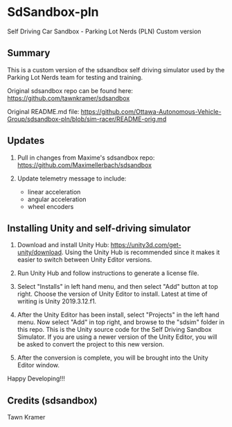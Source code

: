 # SdSandbox-pln

Self Driving Car Sandbox - Parking Lot Nerds (PLN) Custom version


## Summary

This is a custom version of the sdsandbox self driving simulator used by the Parking Lot Nerds team for testing and training.

Original sdsandbox repo can be found here: https://github.com/tawnkramer/sdsandbox

Original README.md file: https://github.com/Ottawa-Autonomous-Vehicle-Group/sdsandbox-pln/blob/sim-racer/README-orig.md 

## Updates

1. Pull in changes from Maxime's sdsandbox repo: https://github.com/Maximellerbach/sdsandbox

2. Update telemetry message to include:
   * linear acceleration
   * angular acceleration
   * wheel encoders


## Installing Unity and self-driving simulator

1. Download and install Unity Hub: https://unity3d.com/get-unity/download.  Using the Unity Hub is recommended since it makes it easier to switch between Unity Editor versions.

2. Run Unity Hub and follow instructions to generate a license file.

3. Select "Installs" in left hand menu, and then select "Add" button at top right.  Choose the version of Unity Editor to install.  Latest at time of writing is Unity 2019.3.12.f1.

4. After the Unity Editor has been install, select "Projects" in the left hand menu.  Now select "Add" in top right, and browse to the "sdsim" folder in this repo. This is the Unity source code for the Self Driving Sandbox Simulator.  If you are using a newer version of the Unity Editor, you will be asked to convert the project to this new version.

5. After the conversion is complete, you will be brought into the Unity Editor window.  

Happy Developing!!!




## Credits (sdsandbox)

Tawn Kramer  
